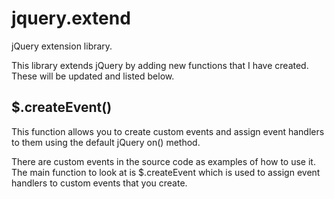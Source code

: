 jquery.extend
=============

jQuery extension library.

This library extends jQuery by adding new functions that I have created.  These will be updated and listed below.

$.createEvent()
-----------------------------------------------------------------------------------------------------------------
This function allows you to create custom events and assign event handlers to them using the default jQuery on() method.

There are custom events in the source code as examples of how to use it.  The main function to look at is $.createEvent which is used to assign event handlers to custom events that you create.
